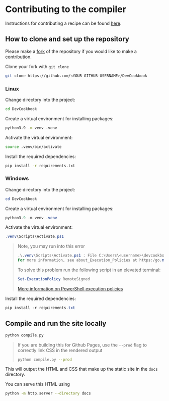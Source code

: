 # Contributing to the compiler

Instructions for contributing a recipe can be found [here](https://microsoft.github.io/DevCookbook/contribute/).

## How to clone and set up the repository

Please make a [fork](https://docs.github.com/en/github/getting-started-with-github/fork-a-repo) of the repository if you would like to make a contribution.

Clone your fork with `git clone`

``` bash
git clone https://github.com/<YOUR-GITHUB-USERNAME>/DevCookbook
```

### Linux

Change directory into the project:

``` bash 
cd DevCookbook
```

Create a virtual environment for installing packages:

``` bash
python3.9 -m venv .venv
```

Activate the virtual environment:

``` bash
source .venv/bin/activate
```

Install the required dependencies:

``` bash
pip install -r requirements.txt
```

### Windows

Change directory into the project:

``` powershell
cd DevCookbook
```

Create a virtual environment for installing packages:

``` powershell
python3.9 -m venv .venv
```

Activate the virtual environment:

``` powershell
.venv\Scripts\Activate.ps1
```

> Note, you may run into this error
>
> ``` powershell
> .\.venv\Scripts\Activate.ps1 : File C:\Users\<username>\devcookbook\.venv\Scripts\Activate.ps1 cannot be loaded because running scripts is disabled on this system.
> For more information, see about_Execution_Policies at https:/go.microsoft.com/fwlink/?LinkID=135170.
> ```
> 
> To solve this problem run the following script in an elevated terminal:
>
> ``` powershell
> Set-ExecutionPolicy RemoteSigned
> ```
>
> [More information on PowerShell execution policies](https://docs.microsoft.com/en-us/powershell/module/microsoft.powershell.core/about/about_execution_policies?view=powershell-7.1)

Install the required dependencies:

``` powershell
pip install -r requirements.txt
```

## Compile and run the site locally

``` bash
python compile.py
```

> If you are building this for Github Pages, use the `--prod` flag to correctly link CSS in the rendered output
> ```bash
> python compile.py --prod
> ```

This will output the HTML and CSS that make up the static site in the `docs` directory.

You can serve this HTML using 

``` bash
python -m http.server --directory docs
```
